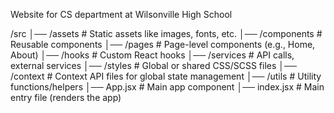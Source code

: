 Website for CS department at Wilsonville High School

/src
│── /assets             # Static assets like images, fonts, etc.
│── /components         # Reusable components
│── /pages              # Page-level components (e.g., Home, About)
│── /hooks              # Custom React hooks
│── /services           # API calls, external services
│── /styles             # Global or shared CSS/SCSS files
│── /context            # Context API files for global state management
│── /utils              # Utility functions/helpers
│── App.jsx             # Main app component
│── index.jsx           # Main entry file (renders the app)

